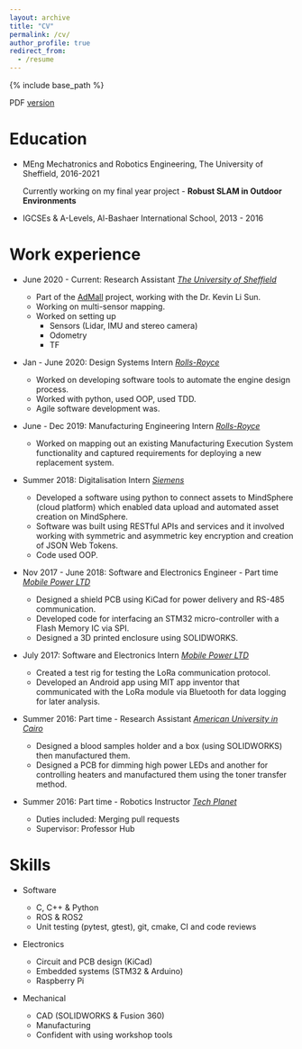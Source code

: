```yaml
---
layout: archive
title: "CV"
permalink: /cv/
author_profile: true
redirect_from:
  - /resume
---
```


{% include base_path %}

PDF [version](https://drive.google.com/file/d/1C0FSpefqJtoFjquGSJbr1lq3cr-8wPQ4/view?usp=sharing)

Education
======
* MEng Mechatronics and Robotics Engineering, The University of Sheffield, 2016-2021

  Currently working on my final year project - **Robust SLAM in Outdoor Environments**
* IGCSEs & A-Levels, Al-Bashaer International School, 2013 - 2016

Work experience
======
* June 2020 - Current: Research Assistant
  *[The University of Sheffield](sheffield.ac.uk)*
  * Part of the [AdMall](https://sites.google.com/view/fairsapce-admall/) project, working with the Dr. Kevin Li Sun.
  * Working on multi-sensor mapping.
  * Worked on setting up
    * Sensors (Lidar, IMU and stereo camera)
    * Odometry
    * TF

* Jan - June 2020: Design Systems Intern
  *[Rolls-Royce](https://www.rolls-royce.com/)*
  * Worked on developing software tools to automate the engine design process.
  * Worked with python, used OOP, used TDD.
  * Agile software development was.

* June - Dec 2019: Manufacturing Engineering Intern
  *[Rolls-Royce](https://www.rolls-royce.com/)*
  * Worked on mapping out an existing Manufacturing Execution System functionality
    and captured requirements for deploying a new replacement system.

* Summer 2018: Digitalisation Intern
  *[Siemens](https://new.siemens.com/global/en.html)*
  * Developed a software using python to connect assets to MindSphere (cloud platform) which
    enabled data upload and automated asset creation on MindSphere.
  * Software was built using RESTful APIs and services and it involved working with symmetric and
    asymmetric key encryption and creation of JSON Web Tokens.
  * Code used OOP.

* Nov 2017 - June 2018: Software and Electronics Engineer - Part time 
  *[Mobile Power LTD](https://www.mobile-power.co.uk/)*
  * Designed a shield PCB using KiCad for power delivery and RS-485 communication.
  * Developed code for interfacing an STM32 micro-controller with a Flash Memory IC via SPI.
  * Designed a 3D printed enclosure using SOLIDWORKS.

* July 2017: Software and Electronics Intern 
  *[Mobile Power LTD](https://www.mobile-power.co.uk/)*
  * Created a test rig for testing the LoRa communication protocol.
  * Developed an Android app using MIT app inventor that communicated with the LoRa module via
    Bluetooth for data logging for later analysis.

* Summer 2016: Part time - Research Assistant 
  *[American University in Cairo](https://www.aucegypt.edu/home)*
  * Designed a blood samples holder and a box (using SOLIDWORKS) then manufactured them.
  * Designed a PCB for dimming high power LEDs and another for controlling heaters and
    manufactured them using the toner transfer method.

* Summer 2016: Part time - Robotics Instructor 
  *[Tech Planet](http://www.techplaneteg.com/)*
  * Duties included: Merging pull requests
  * Supervisor: Professor Hub

Skills
======
* Software
  * C, C++ & Python
  * ROS & ROS2
  * Unit testing (pytest, gtest), git, cmake, CI and code reviews

* Electronics
  * Circuit and PCB design (KiCad)
  * Embedded systems (STM32 & Arduino)
  * Raspberry Pi

* Mechanical
  * CAD (SOLIDWORKS & Fusion 360)
  * Manufacturing
  * Confident with using workshop tools
